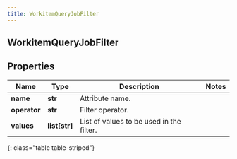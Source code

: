 ```yaml
---
title: WorkitemQueryJobFilter
---
```

## WorkitemQueryJobFilter

## Properties

|Name | Type | Description | Notes|
|------------ | ------------- | ------------- | -------------|
| **name** | **str** | Attribute name. | |
| **operator** | **str** | Filter operator. | |
| **values** | **list[str]** | List of values to be used in the filter. | |
{: class="table table-striped"}


